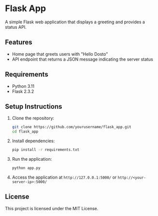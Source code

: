 # Flask App

A simple Flask web application that displays a greeting and provides a status API.

## Features

- Home page that greets users with "Hello Dosto"
- API endpoint that returns a JSON message indicating the server status

## Requirements

- Python 3.11
- Flask 2.3.2

## Setup Instructions

1. Clone the repository:
    ```bash
    git clone https://github.com/yourusername/flask_app.git
    cd flask_app
    ```

2. Install dependencies:
    ```bash
    pip install -r requirements.txt
    ```

3. Run the application:
    ```bash
    python app.py
    ```

4. Access the application at `http://127.0.0.1:5000/` or `http://<your-server-ip>:5000/`

## License

This project is licensed under the MIT License.
